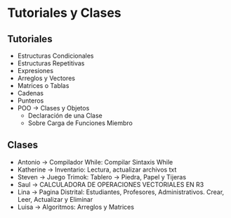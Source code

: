 
# Tutoriales y Clases

## Tutoriales

* Estructuras Condicionales
* Estructuras Repetitivas
* Expresiones
* Arreglos y Vectores
* Matrices o Tablas
* Cadenas
* Punteros
* POO -> Clases y Objetos
  * Declaración de una Clase
  * Sobre Carga de Funciones Miembro



## Clases

* Antonio -> Compilador While: Compilar Sintaxis While
* Katherine -> Inventario: Lectura, actualizar archivos txt
* Steven -> Juego Trimok: Tablero -> Piedra, Papel y Tijeras
* Saul -> CALCULADORA DE OPERACIONES VECTORIALES EN R3
* Lina -> Pagina Distrital: Estudiantes, Profesores, Administrativos. Crear, Leer, Actualizar y Eliminar
* Luisa -> Algoritmos: Arreglos y Matrices
